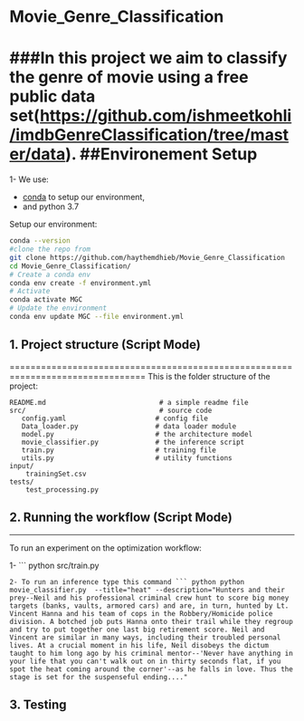 # Movie_Genre_Classification
###In this project we aim to classify the genre of movie using a free public data set(https://github.com/ishmeetkohli/imdbGenreClassification/tree/master/data).
##Environement Setup
================================================================================
1- We use:
- [conda](https://docs.conda.io/projects/conda/en/latest/user-guide/install/index.html)
  to setup our environment,
- and python 3.7

Setup our environment:
```bash
conda --version
#clone the repo from
git clone https://github.com/haythemdhieb/Movie_Genre_Classification
cd Movie_Genre_Classification/
# Create a conda env
conda env create -f environment.yml
# Activate
conda activate MGC
# Update the environment
conda env update MGC --file environment.yml
```
## 1. Project structure (Script Mode)
================================================================================
This is the folder structure of the project:

```
README.md                            # a simple readme file
src/                                 # source code
   config.yaml                      # config file
   Data_loader.py                   # data loader module
   model.py                         # the architecture model
   movie_classifier.py              # the inference script
   train.py                         # training file
   utils.py                         # utility functions
input/
    trainingSet.csv
tests/
    test_processing.py

```

## 2. Running the workflow (Script Mode)
--------------------------------------------------------------------------------
To run an experiment on the optimization workflow:

1- ``` python src/train.py
```
2- To run an inference type this command ``` python python movie_classifier.py  --title="heat" --description="Hunters and their prey--Neil and his professional criminal crew hunt to score big money targets (banks, vaults, armored cars) and are, in turn, hunted by Lt. Vincent Hanna and his team of cops in the Robbery/Homicide police division. A botched job puts Hanna onto their trail while they regroup and try to put together one last big retirement score. Neil and Vincent are similar in many ways, including their troubled personal lives. At a crucial moment in his life, Neil disobeys the dictum taught to him long ago by his criminal mentor--'Never have anything in your life that you can't walk out on in thirty seconds flat, if you spot the heat coming around the corner'--as he falls in love. Thus the stage is set for the suspenseful ending...."
```
## 3. Testing
 ``` python tests/test_processing.py
```
